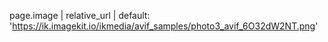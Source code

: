  page.image | relative_url | default: 'https://ik.imagekit.io/ikmedia/avif_samples/photo3_avif_6O32dW2NT.png'
